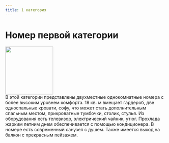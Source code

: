 ```yaml
---
title: 1 категория
---
```


# Номер первой категории
<div data-featherlight-gallery data-featherlight-filter="a">
    <a href="1cat/1-1.jpg"> <img width=150 height=150 src="1cat/thumbs/1-1.jpg" /></a>
</div>
В этой категории представлены двухместные однокомнатные номера с более высоким уровнем комфорта. 18 кв. м вмещает гардероб, две односпальные кровати, софу, что может стать дополнительным спальным местом, прикроватные тумбочки, столик, стулья. Из оборудования есть телевизор, электрический чайник, утюг. Прохлада жарким летним днем обеспечивается с помощью кондиционера. В номере есть современный санузел с душем. Также имеется выход на балкон с прекрасным пейзажем.
